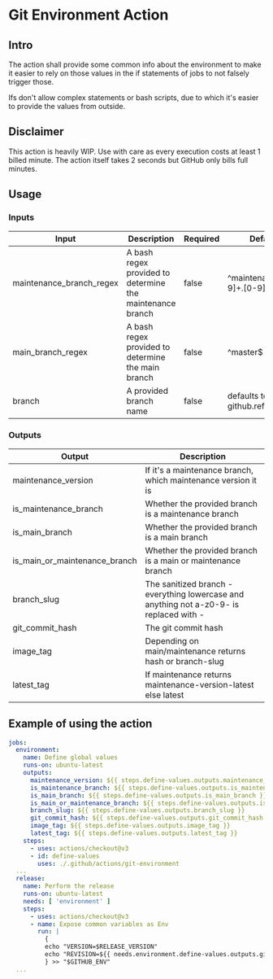 # Git Environment Action

## Intro

The action shall provide some common info about the environment to make it easier to rely on those
values in the if statements of jobs to not falsely trigger those.

Ifs don't allow complex statements or bash scripts, due to which it's easier to provide the values
from outside.

## Disclaimer

This action is heavily WIP. Use with care as every execution costs at least 1 billed minute. The
action itself takes 2 seconds but GitHub only bills full minutes.

## Usage

### Inputs

|          Input           |                        Description                        | Required |             Default             |
|--------------------------|-----------------------------------------------------------|----------|---------------------------------|
| maintenance_branch_regex | A bash regex provided to determine the maintenance branch | false    | ^maintenance\/([0-9]+\.[0-9]+)$ |
| main_branch_regex        | A bash regex provided to determine the main branch        | false    | ^master$                        |
| branch                   | A provided branch name                                    | false    | defaults to github.ref_name     |

### Outputs

|            Output             |                                       Description                                       |
|-------------------------------|-----------------------------------------------------------------------------------------|
| maintenance_version           | If it's a maintenance branch, which maintenance version it is                           |
| is_maintenance_branch         | Whether the provided branch is a maintenance branch                                     |
| is_main_branch                | Whether the provided branch is a main branch                                            |
| is_main_or_maintenance_branch | Whether the provided branch is a main or maintenance branch                             |
| branch_slug                   | The sanitized branch - everything lowercase and anything not a-z0-9- is replaced with - |
| git_commit_hash               | The git commit hash                                                                     |
| image_tag                     | Depending on main/maintenance returns hash or branch-slug                               |
| latest_tag                    | If maintenance returns maintenance-version-latest else latest                           |

## Example of using the action

```yaml
jobs:
  environment:
    name: Define global values
    runs-on: ubuntu-latest
    outputs:
      maintenance_version: ${{ steps.define-values.outputs.maintenance_version }}
      is_maintenance_branch: ${{ steps.define-values.outputs.is_maintenance_branch }}
      is_main_branch: ${{ steps.define-values.outputs.is_main_branch }}
      is_main_or_maintenance_branch: ${{ steps.define-values.outputs.is_main_or_maintenance_branch }}
      branch_slug: ${{ steps.define-values.outputs.branch_slug }}
      git_commit_hash: ${{ steps.define-values.outputs.git_commit_hash }}
      image_tag: ${{ steps.define-values.outputs.image_tag }}
      latest_tag: ${{ steps.define-values.outputs.latest_tag }}
    steps:
      - uses: actions/checkout@v3
      - id: define-values
        uses: ./.github/actions/git-environment
  ...
  release:
    name: Perform the release
    runs-on: ubuntu-latest
    needs: [ 'environment' ]
    steps:
      - uses: actions/checkout@v3
      - name: Expose common variables as Env
        run: |
          {
          echo "VERSION=$RELEASE_VERSION"
          echo "REVISION=${{ needs.environment.define-values.outputs.git_commit_hash }}"
          } >> "$GITHUB_ENV"
  ...
```

